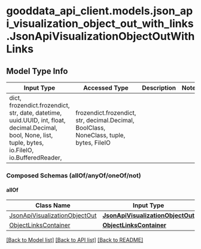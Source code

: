 # gooddata_api_client.models.json_api_visualization_object_out_with_links.JsonApiVisualizationObjectOutWithLinks

## Model Type Info
Input Type | Accessed Type | Description | Notes
------------ | ------------- | ------------- | -------------
dict, frozendict.frozendict, str, date, datetime, uuid.UUID, int, float, decimal.Decimal, bool, None, list, tuple, bytes, io.FileIO, io.BufferedReader,  | frozendict.frozendict, str, decimal.Decimal, BoolClass, NoneClass, tuple, bytes, FileIO |  | 

### Composed Schemas (allOf/anyOf/oneOf/not)
#### allOf
Class Name | Input Type | Accessed Type | Description | Notes
------------- | ------------- | ------------- | ------------- | -------------
[JsonApiVisualizationObjectOut](JsonApiVisualizationObjectOut.md) | [**JsonApiVisualizationObjectOut**](JsonApiVisualizationObjectOut.md) | [**JsonApiVisualizationObjectOut**](JsonApiVisualizationObjectOut.md) |  | 
[ObjectLinksContainer](ObjectLinksContainer.md) | [**ObjectLinksContainer**](ObjectLinksContainer.md) | [**ObjectLinksContainer**](ObjectLinksContainer.md) |  | 

[[Back to Model list]](../../README.md#documentation-for-models) [[Back to API list]](../../README.md#documentation-for-api-endpoints) [[Back to README]](../../README.md)

